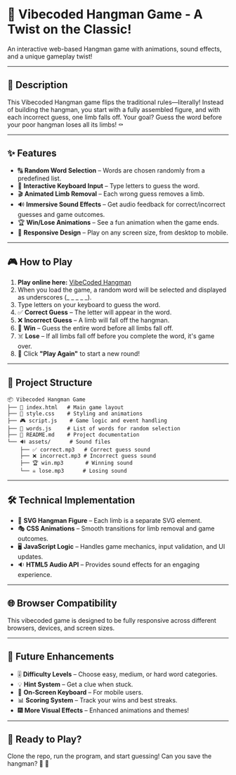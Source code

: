 # 🎩 Vibecoded Hangman Game - A Twist on the Classic!

An interactive web-based Hangman game with animations, sound effects, and a unique gameplay twist!

---

## 📜 Description

This Vibecoded Hangman game flips the traditional rules—literally! Instead of building the hangman, you start with a fully assembled figure, and with each incorrect guess, one limb falls off. Your goal? Guess the word before your poor hangman loses all its limbs! ⚰️

---

## ✨ Features

- 🔠 **Random Word Selection** – Words are chosen randomly from a predefined list.
- 🎹 **Interactive Keyboard Input** – Type letters to guess the word.
- 🎬 **Animated Limb Removal** – Each wrong guess removes a limb.
- 🔊 **Immersive Sound Effects** – Get audio feedback for correct/incorrect guesses and game outcomes.
- 🏆 **Win/Lose Animations** – See a fun animation when the game ends.
- 📱 **Responsive Design** – Play on any screen size, from desktop to mobile.

---

## 🎮 How to Play

1. **Play online here:** [VibeCoded Hangman](https://vibecoded-hangman-game.netlify.app/)
1. When you load the game, a random word will be selected and displayed as underscores (_ _ _ _ _).
2. Type letters on your keyboard to guess the word.
3. ✅ **Correct Guess** – The letter will appear in the word.
4. ❌ **Incorrect Guess** – A limb will fall off the hangman.
5. 🏅 **Win** – Guess the entire word before all limbs fall off.
6. ☠️ **Lose** – If all limbs fall off before you complete the word, it's game over.
7. 🔄 Click **"Play Again"** to start a new round!

---

## 📂 Project Structure

```
📦 Vibecoded Hangman Game
├── 📄 index.html   # Main game layout
├── 🎨 style.css    # Styling and animations
├── 🎮 script.js    # Game logic and event handling
├── 📜 words.js     # List of words for random selection
├── 📖 README.md    # Project documentation
└── 🔊 assets/      # Sound files
    ├── ✅ correct.mp3   # Correct guess sound
    ├── ❌ incorrect.mp3 # Incorrect guess sound
    ├── 🏆 win.mp3       # Winning sound
    └── ☠️ lose.mp3      # Losing sound
```

---

## 🛠️ Technical Implementation

- 🎨 **SVG Hangman Figure** – Each limb is a separate SVG element.
- 🎭 **CSS Animations** – Smooth transitions for limb removal and game outcomes.
- 🖥️ **JavaScript Logic** – Handles game mechanics, input validation, and UI updates.
- 🔉 **HTML5 Audio API** – Provides sound effects for an engaging experience.

---

## 🌐 Browser Compatibility

This vibecoded game is designed to be fully responsive across different browsers, devices, and screen sizes.

---

## 🚀 Future Enhancements

- 🎚️ **Difficulty Levels** – Choose easy, medium, or hard word categories.
- 💡 **Hint System** – Get a clue when stuck.
- 🎹 **On-Screen Keyboard** – For mobile users.
- 📊 **Scoring System** – Track your wins and best streaks.
- 🎆 **More Visual Effects** – Enhanced animations and themes!

---

## 🎯 Ready to Play?

Clone the repo, run the program, and start guessing! Can you save the hangman? 🤔 🚀
